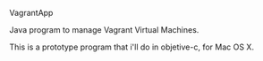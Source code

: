 VagrantApp

Java program to manage Vagrant Virtual Machines.


This is a prototype program that i'll do in objetive-c, for Mac OS X.
